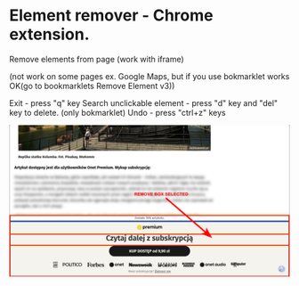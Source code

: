 # Element remover - Chrome extension.
Remove elements from page (work with iframe)

(not work on some pages ex. Google Maps, but if you use bokmarklet works OK(go to bookmarklets Remove Element v3)) 

Exit - press "q" key
Search unclickable element - press "d" key and "del" key to delete. (only bokmarklet)
Undo - press "ctrl+z" keys

![er1.jpg](images/er1.png)
